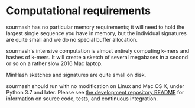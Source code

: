 # Computational requirements

sourmash has no particular memory requirements; it will need to hold
the largest single sequence you have in memory, but the individual
signatures are quite small and we do no special buffer allocation.

sourmash's intensive computation is almost entirely computing k-mers
and hashes of k-mers.  It will create a sketch of several megabases
in a second or so on a rather slow 2016 Mac laptop.

MinHash sketches and signatures are quite small on disk.

sourmash should run with no modification on Linux and Mac OS X,
under Python 3.7 and later.  Please see [the development repository README][0]
for
information on source code, tests, and continuous integration.

[0]:https://github.com/sourmash-bio/sourmash/blob/latest/README.md
